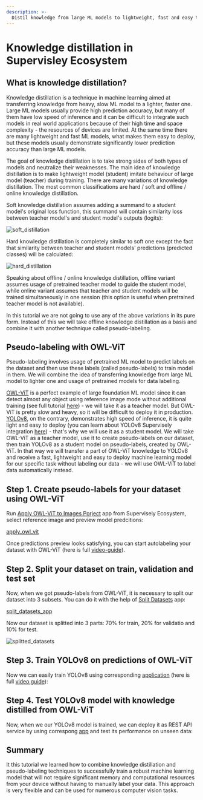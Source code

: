 ```yaml
---
description: >-
  Distil knowledge from large ML models to lightweight, fast and easy to deploy ML models using Supervisely.
---
```


# Knowledge distillation in Supervisley Ecosystem

## What is knowledge distillation?

Knowledge distillation is a technique in machine learning aimed at transferring knowledge from heavy, slow ML model to a lighter, faster one. Large ML models usually provide high prediction accuracy, but many of them have low speed of inference and it can be difficult to integrate such models in real world applications because of their high time and space complexity - the resources of devices are limited. At the same time there are many lightweight and fast ML models, what makes them easy to deploy, but these models usually demonstrate significantly lower prediction accuracy than large ML models.

The goal of knowledge distillation is to take strong sides of both types of models and neutralize their weaknesses. The main idea of knowledge distillation is to make lightweight model (student) imitate behaviour of large model (teacher) during training. There are many variations of knowledge distillation. The most common classifications are hard / soft and offline / online knowledge distillation.

Soft knowledge distillation assumes adding a summand to a student model's original loss function, this summand will contain similarity loss between teacher model's and student model's outputs (logits):

![soft_distillation](https://user-images.githubusercontent.com/91027877/258198611-ba3a469e-562b-4177-8eec-35ff77a2e6fe.png)

Hard knowledge distillation is completely similar to soft one except the fact that similarity between teacher and student models' predictions (predicted classes) will be calculated:

![hard_distillation](https://user-images.githubusercontent.com/91027877/258198935-57e30ea9-4fe5-4157-9e8f-e591cd09bae8.png)

Speaking about offline / online knowledge distillation, offline variant assumes usage of pretrained teacher model to guide the student model, while online variant assumes that teacher and student models will be trained simultaneously in one session (this option is useful when pretrained teacher model is not available).

In this tutorial we are not going to use any of the above variations in its pure form. Instead of this we will take offline knowledge distillation as a basis and combine it with another technique called pseudo-labeling.

## Pseudo-labeling with OWL-ViT

Pseudo-labeling involves usage of pretrained ML model to predict labels on the dataset and then use these labels (called pseudo-labels) to train model in them. We will combine the idea of transferring knowledge from large ML model to lighter one and usage of pretrained models for data labeling.

[OWL-ViT](https://github.com/google-research/scenic/tree/main/scenic/projects/owl_vit) is a perfect example of large foundation ML model since it can detect almost any object using reference image mode without additional training (see full tutorial [here](https://supervisely.com/blog/owl-vit/)) - we will take it as a teacher model. But OWL-ViT is pretty slow and heavy, so it will be difficult to deploy it in production. [YOLOv8](https://github.com/ultralytics/ultralytics), on the contrary, demonstrates high speed of inference, it is quite light and easy to deploy (you can learn about YOLOv8 Supervisely integration [here](https://supervisely.com/blog/train-yolov8-on-custom-data-no-code/)) - that's why we will use it as a student model. We will take OWL-ViT as a teacher model, use it to create pseudo-labels on our dataset, then train YOLOv8 as a student model on pseudo-labels, created by OWL-ViT. In that way we will transfer a part of OWL-ViT knowledge to YOLOv8 and receive a fast, lightweight and easy to deploy machine learning model for our specific task without labeling our data - we will use OWL-ViT to label data automatically instead.

## Step 1. Create pseudo-labels for your dataset using OWL-ViT

Run [Apply OWL-ViT to Images Porject](https://ecosystem.supervisely.com/apps/apply-owl-vit-to-images-project) app from Supervisely Ecosystem, select reference image and preview model predcitions:

[apply_owl_vit](https://user-images.githubusercontent.com/91027877/258225114-449f8ec4-b7cb-460c-b8c4-79b1f0192675.mp4)

Once predictions preview looks satisfying, you can start autolabeling your dataset with OWL-ViT (here is full [video-guide](https://www.youtube.com/watch?v=PnhAsG-GFHo&t=344s)).

## Step 2. Split your dataset on train, validation and test set

Now, when we got pseudo-labels from OWL-ViT, it is necessary to split our dataset into 3 subsets. You can do it with the help of [Split Datasets](https://ecosystem.supervisely.com/apps/split-dataset) app:

[split_datasets_app](https://user-images.githubusercontent.com/91027877/258228887-ec32d275-7ca6-4cec-ac76-a4106491b014.mp4)

Now our dataset is splitted into 3 parts: 70% for train, 20% for validatio and 10% for test.

![splitted_datasets](https://user-images.githubusercontent.com/91027877/258228005-8d56d7ca-f307-497a-8560-c14ad61d3c0d.png)

## Step 3. Train YOLOv8 on predictions of OWL-ViT

Now we can easily train YOLOv8 using corresponding [application](https://ecosystem.supervisely.com/apps/yolov8/train) (here is full [video guide](https://www.youtube.com/watch?v=Rsr8xWJ6s9I&t=457s)):

## Step 4. Test YOLOv8 model with knowledge distilled from OWL-ViT

Now, when we our YOLOv8 model is trained, we can deploy it as REST API service by using correspong [app](https://ecosystem.supervisely.com/apps/yolov8/serve) and test its performance on unseen data:

## Summary

It this tutorial we learned how to combine knowledge distillation and pseudo-labeling techniques to successfully train a robust machine learning model that will not require significant memory and computational resources from your device without having to manually label your data. This approach is very flexible and can be used for numerous computer vision tasks.
